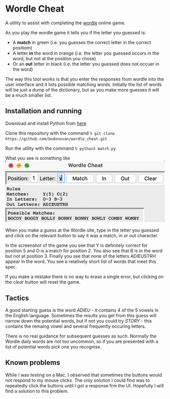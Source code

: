 # Wordle Cheat
A utility to assist with completing the [wordle](https://www.nytimes.com/games/wordle/index.html) online game.

As you play the wordle game it tells you if the letter you guessed is:
- A **match** in green (i.e. you guesses the correct letter in the correct positiom)
- A letter **in** the word in orange (i.e. the letter you guessed occurs in the word, but not at the position you chose) 
- Or an **out** letter in black (i.e. the letter you guessed does not occuer in the word)

The way this tool works is that you enter the responses from wordle into the user interface and it lists possible matching words. Initially the list of words will be just a dump of the dictionary, but as you make more guesses it will be a much smaller list.

## Installation and running

Download and install Python from [here](https://www.python.org/downloads/)

Clone this repository with the command 
``
    % git clone https://github.com/bodonovan/wordle_cheat.git
``

Run the utility with the command `% python3 match.py`

What you see is something like
![A screen shot of the program](screen_shot.png)

When you make a guess at the Wordle site, type in the letter you guessed and click on the relevant button to say it was a match, in or out character.

In the screenshot of the game you see that Y is definitely correct for position 5 and O is a match for position 2. You also see that B is in the word but not at position 3. Finally you see that none of the letters ADIEUSTRH appear in the word. You see a relatively short list of words that meet this spec.

If you make a mistake there is no way to erase a single error, but clicking on the _clear_ button will reset the game.

## Tactics

A good starting guess is the word _ADIEU_ - it contains 4 of the 5 vowels in the English language. Sometimes the results you get from this guess will narrow down the potential words, but if not you could try _STORY_ - this contains the remaing vowel and several frequently occuring letters.

There is no real guidance for subsequent guesses as such. Normally the Wordle daily words are not too uncommon, so if you are presented with a list of potential words pick one you recognise.

## Known problems

While I was testing on a Mac, I observed that sometimes the buttons would not respond to my mouse clicks. The only solution I could find was to repeatedly click the buttons until I got a response frm the UI. Hopefully I will find a solution to this problem.

